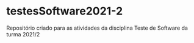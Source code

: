 # testesSoftware2021-2
Repositório criado para as atividades da disciplina Teste de Software da turma 2021/2
